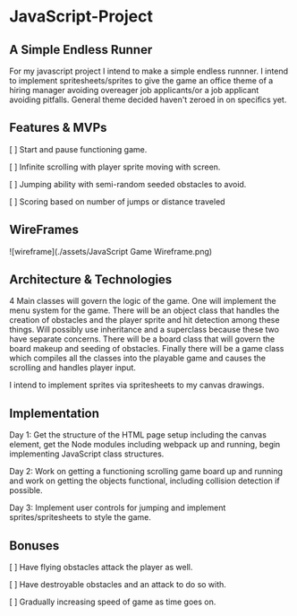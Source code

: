 # JavaScript-Project

## A Simple Endless Runner

  For my javascript project I intend to make a simple endless runnner. I intend to implement spritesheets/sprites to give the game an office theme of a hiring manager avoiding overeager job applicants/or a job applicant avoiding pitfalls.  General theme decided haven't zeroed in on specifics yet.

## Features & MVPs

[ ] Start and pause functioning game.

[ ] Infinite scrolling with player sprite moving with screen.

[ ] Jumping ability with semi-random seeded obstacles to avoid.

[ ] Scoring based on number of jumps or distance traveled

## WireFrames

![wireframe](./assets/JavaScript Game Wireframe.png)

## Architecture & Technologies

4 Main classes will govern the logic of the game. One will implement the menu system for the game.  There will be an object class that handles the creation of obstacles and the player sprite and hit detection among these things.  Will possibly use inheritance and a superclass because these two have separate concerns.  There will be a board class that will govern the board makeup and seeding of obstacles.  Finally there will be a game class which compiles all the classes into the playable game and causes the scrolling and handles player input.

I intend to implement sprites via spritesheets to my canvas drawings.

## Implementation

Day 1: Get the structure of the HTML page setup including the canvas element, get the Node modules including webpack up and running, begin implementing JavaScript class structures.

Day 2: Work on getting a functioning scrolling game board up and running and work on getting the objects functional, including collision detection if possible.

Day 3: Implement user controls for jumping and implement sprites/spritesheets to style the game.

## Bonuses

[ ] Have flying obstacles attack the player as well.

[ ] Have destroyable obstacles and an attack to do so with.

[ ] Gradually increasing speed of game as time goes on.
